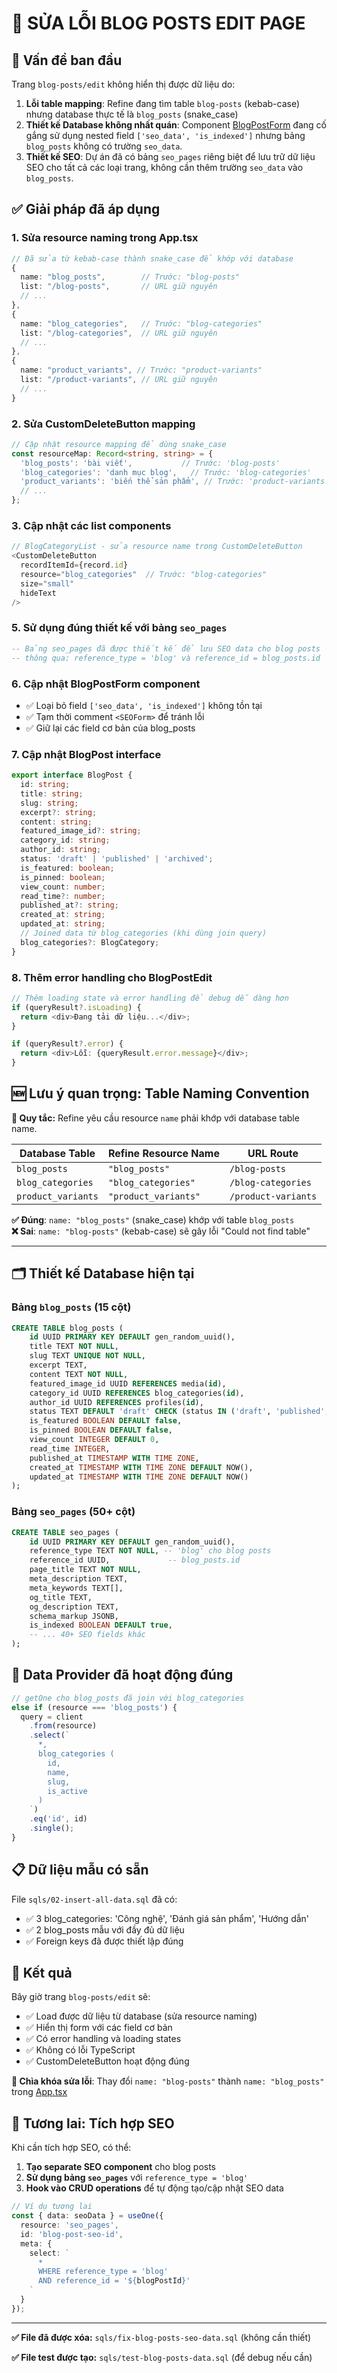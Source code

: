 # 🔧 SỬA LỖI BLOG POSTS EDIT PAGE

## 🚨 Vấn đề ban đầu
Trang `blog-posts/edit` không hiển thị được dữ liệu do:

1. **Lỗi table mapping**: Refine đang tìm table `blog-posts` (kebab-case) nhưng database thực tế là `blog_posts` (snake_case)
2. **Thiết kế Database không nhất quán**: Component [BlogPostForm](file://d:\Projects\nextjs-ecommerce-template-admin-panel\src\components\blog-post-form\index.tsx#L17-L366) đang cố gắng sử dụng nested field `['seo_data', 'is_indexed']` nhưng bảng `blog_posts` không có trường `seo_data`.
3. **Thiết kế SEO**: Dự án đã có bảng `seo_pages` riêng biệt để lưu trữ dữ liệu SEO cho tất cả các loại trang, không cần thêm trường `seo_data` vào `blog_posts`.

## ✅ Giải pháp đã áp dụng

### 1. **Sửa resource naming trong App.tsx**
```typescript
// Đã sửa từ kebab-case thành snake_case để khớp với database
{
  name: "blog_posts",        // Trước: "blog-posts"
  list: "/blog-posts",       // URL giữ nguyên
  // ...
},
{
  name: "blog_categories",   // Trước: "blog-categories"
  list: "/blog-categories",  // URL giữ nguyên
  // ...
},
{
  name: "product_variants", // Trước: "product-variants"
  list: "/product-variants", // URL giữ nguyên
  // ...
}
```

### 2. **Sửa CustomDeleteButton mapping**
```typescript
// Cập nhật resource mapping để dùng snake_case
const resourceMap: Record<string, string> = {
  'blog_posts': 'bài viết',           // Trước: 'blog-posts'
  'blog_categories': 'danh mục blog',   // Trước: 'blog-categories'
  'product_variants': 'biến thể sản phẩm', // Trước: 'product-variants'
  // ...
};
```

### 3. **Cập nhật các list components**
```typescript
// BlogCategoryList - sửa resource name trong CustomDeleteButton
<CustomDeleteButton 
  recordItemId={record.id} 
  resource="blog_categories"  // Trước: "blog-categories"
  size="small"
  hideText
/>
```

### 5. **Sử dụng đúng thiết kế với bảng `seo_pages`**
```sql
-- Bảng seo_pages đã được thiết kế để lưu SEO data cho blog posts
-- thông qua: reference_type = 'blog' và reference_id = blog_posts.id
```

### 6. **Cập nhật BlogPostForm component**
- ✅ Loại bỏ field `['seo_data', 'is_indexed']` không tồn tại
- ✅ Tạm thời comment `<SEOForm>` để tránh lỗi
- ✅ Giữ lại các field cơ bản của blog_posts

### 7. **Cập nhật BlogPost interface**
```typescript
export interface BlogPost {
  id: string;
  title: string;
  slug: string;
  excerpt?: string;
  content: string;
  featured_image_id?: string;
  category_id: string;
  author_id: string;
  status: 'draft' | 'published' | 'archived';
  is_featured: boolean;
  is_pinned: boolean;
  view_count: number;
  read_time?: number;
  published_at?: string;
  created_at: string;
  updated_at: string;
  // Joined data từ blog_categories (khi dùng join query)
  blog_categories?: BlogCategory;
}
```

### 8. **Thêm error handling cho BlogPostEdit**
```typescript
// Thêm loading state và error handling để debug dễ dàng hơn
if (queryResult?.isLoading) {
  return <div>Đang tải dữ liệu...</div>;
}

if (queryResult?.error) {
  return <div>Lỗi: {queryResult.error.message}</div>;
}
```

## 🆕 Lưu ý quan trọng: Table Naming Convention

**🚨 Quy tắc:** Refine yêu cầu resource `name` phải khớp với database table name.

| Database Table | Refine Resource Name | URL Route |
|---------------|---------------------|----------|
| `blog_posts` | `"blog_posts"` | `/blog-posts` |
| `blog_categories` | `"blog_categories"` | `/blog-categories` |
| `product_variants` | `"product_variants"` | `/product-variants` |

**✅ Đúng**: `name: "blog_posts"` (snake_case) khớp với table `blog_posts`  
**❌ Sai**: `name: "blog-posts"` (kebab-case) sẽ gây lỗi "Could not find table"

---

## 🗂️ Thiết kế Database hiện tại

### **Bảng `blog_posts` (15 cột)**
```sql
CREATE TABLE blog_posts (
    id UUID PRIMARY KEY DEFAULT gen_random_uuid(),
    title TEXT NOT NULL,
    slug TEXT UNIQUE NOT NULL,
    excerpt TEXT,
    content TEXT NOT NULL,
    featured_image_id UUID REFERENCES media(id),
    category_id UUID REFERENCES blog_categories(id),
    author_id UUID REFERENCES profiles(id),
    status TEXT DEFAULT 'draft' CHECK (status IN ('draft', 'published', 'archived')),
    is_featured BOOLEAN DEFAULT false,
    is_pinned BOOLEAN DEFAULT false,
    view_count INTEGER DEFAULT 0,
    read_time INTEGER,
    published_at TIMESTAMP WITH TIME ZONE,
    created_at TIMESTAMP WITH TIME ZONE DEFAULT NOW(),
    updated_at TIMESTAMP WITH TIME ZONE DEFAULT NOW()
);
```

### **Bảng `seo_pages` (50+ cột)**
```sql
CREATE TABLE seo_pages (
    id UUID PRIMARY KEY DEFAULT gen_random_uuid(),
    reference_type TEXT NOT NULL, -- 'blog' cho blog posts
    reference_id UUID,             -- blog_posts.id
    page_title TEXT NOT NULL,
    meta_description TEXT,
    meta_keywords TEXT[],
    og_title TEXT,
    og_description TEXT,
    schema_markup JSONB,
    is_indexed BOOLEAN DEFAULT true,
    -- ... 40+ SEO fields khác
);
```

## 🔄 Data Provider đã hoạt động đúng

```typescript
// getOne cho blog_posts đã join với blog_categories
else if (resource === 'blog_posts') {
  query = client
    .from(resource)
    .select(`
      *,
      blog_categories (
        id,
        name,
        slug,
        is_active
      )
    `)
    .eq('id', id)
    .single();
}
```

## 📋 Dữ liệu mẫu có sẵn

File `sqls/02-insert-all-data.sql` đã có:
- ✅ 3 blog_categories: 'Công nghệ', 'Đánh giá sản phẩm', 'Hướng dẫn'
- ✅ 2 blog_posts mẫu với đầy đủ dữ liệu
- ✅ Foreign keys đã được thiết lập đúng

## 🚀 Kết quả

Bây giờ trang `blog-posts/edit` sẽ:
- ✅ Load được dữ liệu từ database (sửa resource naming)
- ✅ Hiển thị form với các field cơ bản
- ✅ Có error handling và loading states
- ✅ Không có lỗi TypeScript
- ✅ CustomDeleteButton hoạt động đúng

**🔑 Chìa khóa sửa lỗi**: Thay đổi `name: "blog-posts"` thành `name: "blog_posts"` trong [App.tsx](file://d:\Projects\nextjs-ecommerce-template-admin-panel\src\App.tsx)

## 🔮 Tương lai: Tích hợp SEO

Khi cần tích hợp SEO, có thể:

1. **Tạo separate SEO component** cho blog posts
2. **Sử dụng bảng `seo_pages`** với `reference_type = 'blog'`
3. **Hook vào CRUD operations** để tự động tạo/cập nhật SEO data

```typescript
// Ví dụ tương lai
const { data: seoData } = useOne({
  resource: 'seo_pages',
  id: 'blog-post-seo-id',
  meta: {
    select: `
      *
      WHERE reference_type = 'blog' 
      AND reference_id = '${blogPostId}'
    `
  }
});
```

---

**✅ File đã được xóa:** `sqls/fix-blog-posts-seo-data.sql` (không cần thiết)

**✅ File test được tạo:** `sqls/test-blog-posts-data.sql` (để debug nếu cần)